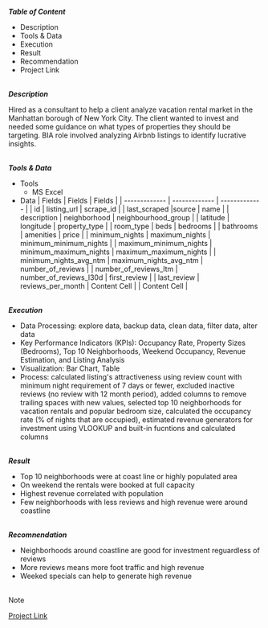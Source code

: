 
***Table of Content***<br>

* Description
* Tools & Data
* Execution
* Result
* Recommendation
* Project Link  

\
***Description***<br>

Hired as a consultant to help a client analyze vacation rental market in the Manhattan borough of New York City. The client wanted to invest and needed some guidance on what types of properties they should be targeting. BIA role involved analyzing Airbnb listings to identify lucrative insights.     

\
***Tools & Data***<br>

* Tools
  * MS Excel
* Data
  | Fields        | Fields        | Fields        |
  | ------------- | ------------- | ------------- | 
  | id | listing_url | scrape_id |
  | last_scraped |source | name |
  | description | neighborhood | neighbourhood_group |
  | latitude | longitude | property_type |
  | room_type | beds | bedrooms |
  | bathrooms | amenities | price |
  | minimum_nights | maximum_nights | minimum_minimum_nights |
  | maximum_minimum_nights | minimum_maximum_nights | maximum_maximum_nights |
  | minimum_nights_avg_ntm | maximum_nights_avg_ntm | number_of_reviews |
  | number_of_reviews_ltm | number_of_reviews_l30d | first_review |
  | last_review | reviews_per_month | Content Cell |
  | Content Cell |


\
***Execution***<br>

* Data Processing: explore data, backup data, clean data, filter data, alter data
* Key Performance Indicators (KPIs): Occupancy Rate, Property Sizes (Bedrooms), Top 10 Neighborhoods, Weekend Occupancy, Revenue Estimation, and Listing Analysis
* Visualization: Bar Chart, Table
* Process: calculated listing's attractiveness using review count with minimum night requirement of 7 days or fewer, excluded inactive reviews (no review with 12 month period), added
  columns to remove trailing spaces with new values, selected top 10 neighborhoods for vacation rentals and popular bedroom size, calculated the occupancy rate (% of nights that are
  occupied), estimated revenue generators for investment using VLOOKUP and built-in fucntions and calculated columns

\
***Result***<br>

* Top 10 neighborhoods were at coast line or highly populated area
* On weekend the rentals were booked at full capacity
* Highest revenue correlated with population
* Few neighborhoods with less reviews and high revenue were around coastline 

\
***Recomnendation***<br>
* Neighborhoods around coastline are good for investment reguardless of reviews
* More reviews means more foot traffic and high revenue
* Weeked specials can help to generate high revenue<br><br> 

> [!Note]
> [Project Link](https://docs.google.com/spreadsheets/d/1Hedu7B8GprzZouwpvAWzs8k3vy-ZtS8T0XIQ2B0tTzQ/edit?gid=679106591#gid=679106591)
